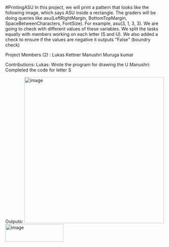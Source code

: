 #PrintingASU
In this project, we will print a pattern that looks like the following image, which says ASU inside a rectangle. The graders will be doing queries like asu(LeftRightMargin, BottomTopMargin, SpaceBetweenCharacters, FontSize). For example, asu(3, 1, 3, 3). We are going to check with different values of these variables. We split the tasks equally with members working on each letter (S and U). We also added a check to ensure if the values are negative it outputs "False" (boundry check)

Project Members (2) : 
Lukas Kettner
Manushri Muruga kumar

Contributions: 
Lukas: Wrote the program for drawing the U
Manushri: Completed the code for letter S

Outputs:
<img width="440" height="462" alt="image" src="https://github.com/user-attachments/assets/ece84b17-ee49-4497-a446-2e15c56154c2" />
<img width="183" height="56" alt="image" src="https://github.com/user-attachments/assets/4921150e-fca0-4bb8-9301-7edc1853e0d7" />


